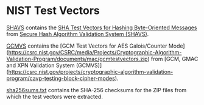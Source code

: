 # NIST Test Vectors

[SHAVS](SHAVS) contains the [SHA Test Vectors for Hashing Byte-Oriented
Messages](http://csrc.nist.gov/groups/STM/cavp/documents/shs/shabytetestvectors.zip)
from [Secure Hash Algorithm Validation System
(SHAVS)](http://csrc.nist.gov/groups/STM/cavp/#03).

[GCMVS](GCMVS) contains the [GCM Test Vectors for AES Galois/Counter Mode]
(https://csrc.nist.gov/CSRC/media/Projects/Cryptographic-Algorithm-Validation-Program/documents/mac/gcmtestvectors.zip)
from [GCM, GMAC and XPN Validation System (GCMVS)]
(https://csrc.nist.gov/projects/cryptographic-algorithm-validation-program/cavp-testing-block-cipher-modes).

[sha256sums.txt](sha256sums.txt) contains the SHA-256 checksums for the ZIP
files from which the test vectors were extracted.
